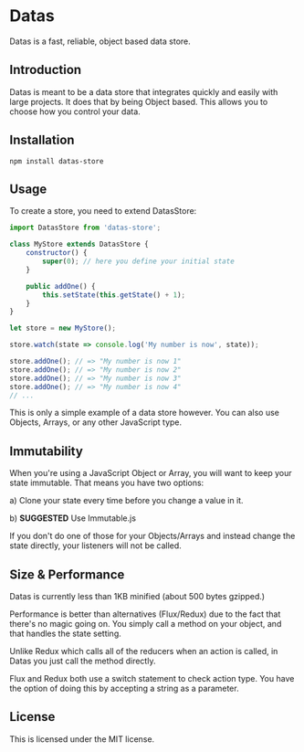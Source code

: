 # Datas
 Datas is a fast, reliable, object based data store.

## Introduction

Datas is meant to be a data store that integrates quickly and easily with large projects.
It does that by being Object based. This allows you to choose how you control your data.

## Installation

```
npm install datas-store
```

## Usage

To create a store, you need to extend DatasStore:

```javascript
import DatasStore from 'datas-store';

class MyStore extends DatasStore {
    constructor() {
        super(0); // here you define your initial state
    }

    public addOne() {
        this.setState(this.getState() + 1);
    }
}

let store = new MyStore();

store.watch(state => console.log('My number is now', state));

store.addOne(); // => "My number is now 1"
store.addOne(); // => "My number is now 2"
store.addOne(); // => "My number is now 3"
store.addOne(); // => "My number is now 4"
// ...
```

This is only a simple example of a data store however.
You can also use Objects, Arrays, or any other JavaScript type.

## Immutability

When you're using a JavaScript Object or Array, you will want to keep your state immutable. That means you have two options:

a) Clone your state every time before you change a value in it.

b) **SUGGESTED** Use Immutable.js

If you don't do one of those for your Objects/Arrays and instead change the state directly, your listeners will not be called.

## Size & Performance
Datas is currently less than 1KB minified (about 500 bytes gzipped.)

Performance is better than alternatives (Flux/Redux) due to the fact that there's no magic going on. You simply call a method on your object, and that handles the state setting.

Unlike Redux which calls all of the reducers when an action is called, in Datas you just call the method directly.

Flux and Redux both use a switch statement to check action type. You have the option of doing this by accepting a string as a parameter.

## License

This is licensed under the MIT license.
